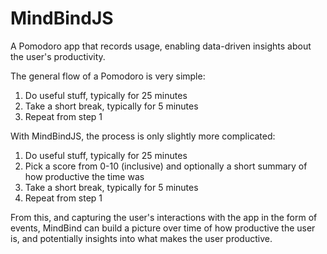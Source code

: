# MindBindJS

A Pomodoro app that records usage, enabling data-driven insights about the user's productivity.

The general flow of a Pomodoro is very simple:

1. Do useful stuff, typically for 25 minutes
2. Take a short break, typically for 5 minutes
3. Repeat from step 1

With MindBindJS, the process is only slightly more complicated:

1. Do useful stuff, typically for 25 minutes
2. Pick a score from 0-10 (inclusive) and optionally a short summary of how productive the time was
3. Take a short break, typically for 5 minutes
4. Repeat from step 1

From this, and capturing the user's interactions with the app in the form of events, MindBind can build a picture over time of how productive the user is, and potentially insights into what makes the user productive.
